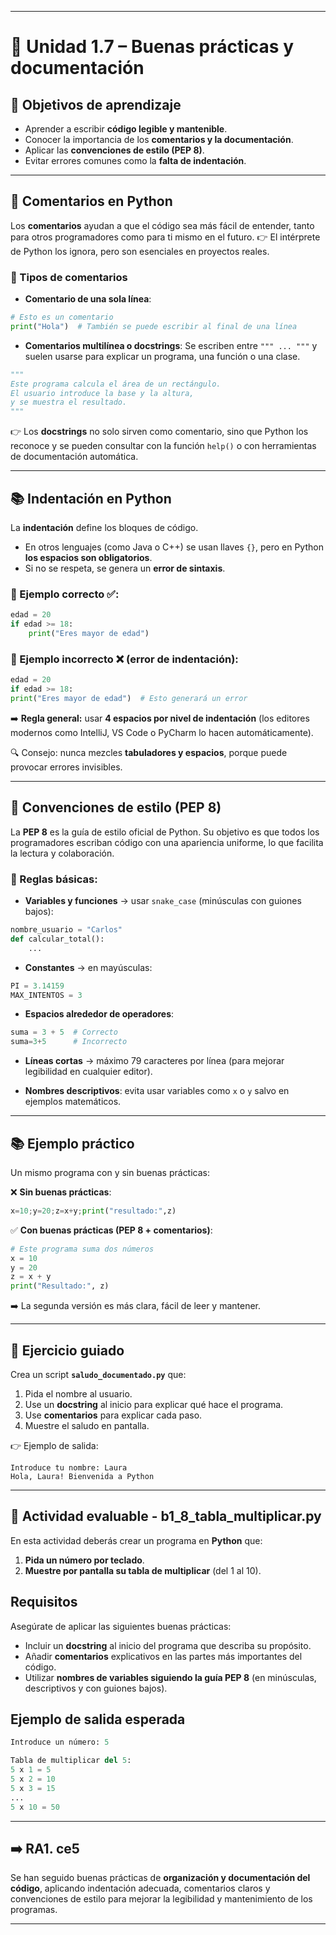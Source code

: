 
---

# 🔹 Unidad 1.7 – Buenas prácticas y documentación

## 🎯 Objetivos de aprendizaje

* Aprender a escribir **código legible y mantenible**.
* Conocer la importancia de los **comentarios y la documentación**.
* Aplicar las **convenciones de estilo (PEP 8)**.
* Evitar errores comunes como la **falta de indentación**.

---

## 📝 Comentarios en Python

Los **comentarios** ayudan a que el código sea más fácil de entender, tanto para otros programadores como para ti mismo en el futuro.
👉 El intérprete de Python los ignora, pero son esenciales en proyectos reales.

### 📌 Tipos de comentarios

* **Comentario de una sola línea**:

```python
# Esto es un comentario
print("Hola")  # También se puede escribir al final de una línea
```

* **Comentarios multilínea o docstrings**:
  Se escriben entre `""" ... """` y suelen usarse para explicar un programa, una función o una clase.

```python
"""
Este programa calcula el área de un rectángulo.
El usuario introduce la base y la altura,
y se muestra el resultado.
"""
```

👉 Los **docstrings** no solo sirven como comentario, sino que Python los reconoce y se pueden consultar con la función `help()` o con herramientas de documentación automática.

---

## 📚 Indentación en Python

La **indentación** define los bloques de código.

* En otros lenguajes (como Java o C++) se usan llaves `{}`, pero en Python **los espacios son obligatorios**.
* Si no se respeta, se genera un **error de sintaxis**.

### 📌 Ejemplo correcto ✅:

```python
edad = 20
if edad >= 18:
    print("Eres mayor de edad")
```

### 📌 Ejemplo incorrecto ❌ (error de indentación):

```python
edad = 20
if edad >= 18:
print("Eres mayor de edad")  # Esto generará un error
```

➡️ **Regla general:** usar **4 espacios por nivel de indentación** (los editores modernos como IntelliJ, VS Code o PyCharm lo hacen automáticamente).

🔍 Consejo: nunca mezcles **tabuladores y espacios**, porque puede provocar errores invisibles.

---

## 📖 Convenciones de estilo (PEP 8)

La **PEP 8** es la guía de estilo oficial de Python. Su objetivo es que todos los programadores escriban código con una apariencia uniforme, lo que facilita la lectura y colaboración.

### 📌 Reglas básicas:

* **Variables y funciones** → usar `snake_case` (minúsculas con guiones bajos):

```python
nombre_usuario = "Carlos"
def calcular_total():
    ...
```

* **Constantes** → en mayúsculas:

```python
PI = 3.14159
MAX_INTENTOS = 3
```

* **Espacios alrededor de operadores**:

```python
suma = 3 + 5  # Correcto
suma=3+5      # Incorrecto
```

* **Líneas cortas** → máximo 79 caracteres por línea (para mejorar legibilidad en cualquier editor).

* **Nombres descriptivos**: evita usar variables como `x` o `y` salvo en ejemplos matemáticos.

---

## 📚 Ejemplo práctico

Un mismo programa con y sin buenas prácticas:

❌ **Sin buenas prácticas**:

```python
x=10;y=20;z=x+y;print("resultado:",z)
```

✅ **Con buenas prácticas (PEP 8 + comentarios)**:

```python
# Este programa suma dos números
x = 10
y = 20
z = x + y
print("Resultado:", z)
```

➡️ La segunda versión es más clara, fácil de leer y mantener.

---

## 📝 Ejercicio guiado

Crea un script **`saludo_documentado.py`** que:

1. Pida el nombre al usuario.
2. Use un **docstring** al inicio para explicar qué hace el programa.
3. Use **comentarios** para explicar cada paso.
4. Muestre el saludo en pantalla.

👉 Ejemplo de salida:

```
Introduce tu nombre: Laura
Hola, Laura! Bienvenida a Python
```

---

## 📝 Actividad evaluable - **b1_8_tabla_multiplicar.py**

En esta actividad deberás crear un programa en **Python** que:

1. **Pida un número por teclado**.  
2. **Muestre por pantalla su tabla de multiplicar** (del 1 al 10).

## Requisitos

Asegúrate de aplicar las siguientes buenas prácticas:

- Incluir un **docstring** al inicio del programa que describa su propósito.  
- Añadir **comentarios** explicativos en las partes más importantes del código.  
- Utilizar **nombres de variables siguiendo la guía PEP 8** (en minúsculas, descriptivos y con guiones bajos).

## Ejemplo de salida esperada

```python
Introduce un número: 5

Tabla de multiplicar del 5:
5 x 1 = 5
5 x 2 = 10
5 x 3 = 15
...
5 x 10 = 50
```
---

## ➡️ RA1. ce5

Se han seguido buenas prácticas de **organización y documentación del código**, aplicando indentación adecuada, comentarios claros y convenciones de estilo para mejorar la legibilidad y mantenimiento de los programas.

---
